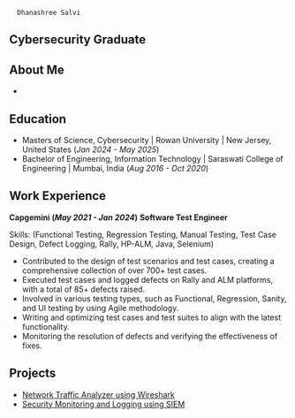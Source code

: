       Dhanashree Salvi
## Cybersecurity Graduate

## About Me
-

## Education
- Masters of Science, Cybersecurity | Rowan University | New Jersey, United States (_Jan 2024 - May 2025_)								       		       		
- Bachelor of Engineering, Information Technology | Saraswati College of Engineering | Mumbai, India (_Aug 2016 - Oct 2020_)

## Work Experience
**Capgemini (_May 2021 - Jan 2024_)**
**Software Test Engineer**

Skills: (Functional Testing, Regression Testing, Manual Testing, Test Case Design, Defect Logging, Rally, HP-ALM, Java, Selenium) 
- Contributed to the design of test scenarios and test cases, creating a comprehensive collection of over 700+ test cases.
- Executed test cases and logged defects on Rally and ALM platforms, with a total of 85+ defects raised.
- Involved in various testing types, such as Functional, Regression, Sanity, and UI testing by using Agile methodology.
- Writing and optimizing test cases and test suites to align with the latest functionality.
- Monitoring the resolution of defects and verifying the effectiveness of fixes.


## Projects
- [Network Traffic Analyzer using Wireshark](https://dasalvi36.github.io/Wireshark/)
- [Security Monitoring and Logging using SIEM](https://dasalvi36.github.io/SIEM-Security-Information-and-Event-Management/)
  


